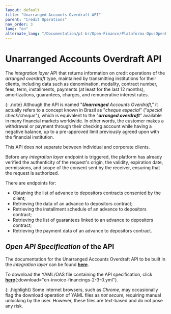 ```yaml
---
layout: default
title: "Unarranged Accounts Overdraft API"
parent: "Credit Operations"
nav_order: 3
lang: "en"
alternate_lang: "/Documentation/pt-br/Open-Finance/Plataforma-OpusOpenFinance/apis/Adiantamento"
---
```


# Unarranged Accounts Overdraft API

The *integration layer* API that returns information on credit operations of the *arranged overdraft* type, maintained by transmitting institutions for their clients, including data such as denomination, modality, contract number, fees, term, installments, payments (at least for the last 12 months), amortizations, guarantees, charges, and remunerative interest rates.

{: .note}
Although the API is named "***Unarranged*** *Accounts Overdraft*," it actually refers to a concept known in Brazil as "*cheque especial*" ("*special check/cheque*"), which is equivalent to the "***arranged overdraft***" available in many financial markets worldwide. In other words, the customer makes a withdrawal or payment through their checking account while having a negative balance, up to a pre-approved limit previously agreed upon with the financial institution.

This API does not separate between individual and corporate clients.

Before any *integration layer* endpoint is triggered, the platform has already verified the authenticity of the request's origin, the validity, expiration date, permissions, and scope of the consent sent by the receiver, ensuring that the request is authorized.

There are endpoints for:

- Obtaining the list of advance to depositors contracts consented by the client;
- Retrieving the data of an advance to depositors contract;
- Retrieving the installment schedule of an advance to depositors contract;
- Retrieving the list of guarantees linked to an advance to depositors contract;
- Retrieving the payment data of an advance to depositors contract.

## *Open API Specification* of the API

The documentation for the Unarranged Accounts Overdraft API to be built in the *integration layer* can be found [**here**][API-Adiantamento].

To download the YAML/OAS file containing the API specification, click [**here**](en-invoice-financings-2-3-0.yml){:download="en-invoice-financings-2-3-0.yml"}.

{: .highlight}
Some internet browsers, such as *Chrome*, may occasionally flag the download operation of YAML files as *not secure*, requiring manual unlocking by the user. However, these files are text-based and do not pose any risk.

[API-Adiantamento]: ../../../../swagger-ui/index.html?api=en-Adiantamento
